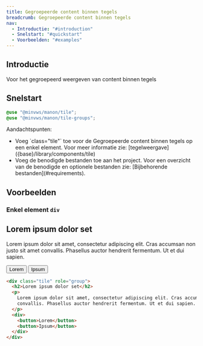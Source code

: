 ```yaml
---
title: Gegroepeerde content binnen tegels
breadcrumb: Gegroepeerde content binnen tegels
nav:
  - Introductie: "#introduction"
  - Snelstart: "#quickstart"
  - Voorbeelden: "#examples"
---
```


<h2 id="introduction">Introductie</h2>

Voor het gegroepeerd weergeven van content binnen tegels

<h2 id="quickstart">Snelstart</h2>

```scss
@use "@minvws/manon/tile";
@use "@minvws/manon/tile-groups";
```

<p>Aandachtspunten:</p>
<ul>
  <li>
    Voeg `class="tile"` toe voor de Gegroepeerde content binnen tegels op een
    enkel element. Voor meer informatie zie:
    [tegelweergave]({base}/library/components/tile)
  </li>
  <li>
    Voeg de benodigde bestanden toe aan het project. Voor een overzicht van de benodigde en
    optionele bestanden zie:
    [Bijbehorende bestanden](#requirements).
  </li>
</ul>

<h2 id="examples">Voorbeelden</h2>

### Enkel element `div`

<div class="tile" role="group">
  <h2>Lorem ipsum dolor set</h2>
  <p>
    Lorem ipsum dolor sit amet, consectetur adipiscing elit. Cras accumsan non justo sit
    amet convallis. Phasellus auctor hendrerit fermentum. Ut et dui sapien.
  </p>
  <div>
    <button>Lorem</button>
    <button>Ipsum</button>
  </div>
</div>

```html
<div class="tile" role="group">
  <h2>Lorem ipsum dolor set</h2>
  <p>
    Lorem ipsum dolor sit amet, consectetur adipiscing elit. Cras accumsan non justo sit amet
    convallis. Phasellus auctor hendrerit fermentum. Ut et dui sapien.
  </p>
  <div>
    <button>Lorem</button>
    <button>Ipsum</button>
  </div>
</div>
```
